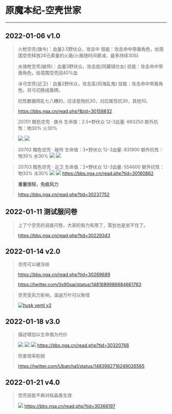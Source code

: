 # **原魔本纪-空壳世家**

------

## 2022-01-06 v1.0

> 火枪空壳(旗令)：血量2.5野伏众，攻击中
> 技能：攻击命中带盾角色，给周围空壳释放24元素量的火盾(火盾随时间衰减，最多持续30S)
>
> 水骑枪空壳(破阵)：血量3野伏众，攻击低(同藏镜仕女)
> 技能：攻击命中带盾角色，给周围空壳回40%血
>
> 冰弓空壳(近卫)：血量2野伏众，攻击高(同海乱鬼)
> 技能：攻击命中带盾角色，将弓切换成盾牌。
>
> 抗性数据网乱七八糟的，应该是物抗30，对应属性抗30，其他10。
>
> https://bbs.nga.cn/read.php?&tid=30158832  

>20701 黯色空壳 · 旗令
> 生命值：2.5*野伏众
> 12-3血量: 693250
> 额外抗性：物30% 火30%
>
>![](https://raw.githubusercontent.com/BachelorForever/GenshinPosts/main/img/husk_history/husk_pyro_v1_1.jpg)
>![](https://raw.githubusercontent.com/BachelorForever/GenshinPosts/main/img/husk_history/husk_pyro_v1_2.jpg)

> 20702 黯色空壳 · 破阵
> 生命值：3*野伏众
> 12-3血量: 831900
> 额外抗性：物30% 水30%
>![](https://raw.githubusercontent.com/BachelorForever/GenshinPosts/main/img/husk_history/husk_hydro_v1_1.jpg)
>![](https://raw.githubusercontent.com/BachelorForever/GenshinPosts/main/img/husk_history/husk_hydro_v1_2.jpg)

> 20703 黯色空壳 · 近卫
> 生命值：2*野伏众
> 12-3血量: 554600
> 额外抗性：物30% 冰30%
>![](https://raw.githubusercontent.com/BachelorForever/GenshinPosts/main/img/husk_history/husk_cyro_v1_1.jpg)
>![](https://raw.githubusercontent.com/BachelorForever/GenshinPosts/main/img/husk_history/husk_cyro_v1_2.jpg)
>https://bbs.nga.cn/read.php?tid=30160862


> **重量很轻，免疫风力**
> 
> https://bbs.nga.cn/read.php?tid=30237752

## 2022-01-11 测试服问卷

>  上了个空壳的调查问卷，大家的努力有用了，策划也是坐不住了。
>  
>  https://bbs.nga.cn/read.php?tid=30229343

## 2022-01-14 v2.0

> 空壳可以被冻结
> 
> https://bbs.nga.cn/read.php?tid=30269689
> 
> https://twitter.com/0x90sai/status/1481689986684661763

> 空壳受风力影响，温迪万叶可以聚怪
> 
> [![husk venti v2](https://res.cloudinary.com/marcomontalbano/image/upload/v1643983847/video_to_markdown/images/video--86c650e6fff83a66ad69529f203188b1-c05b58ac6eb4c4700831b2b3070cd403.jpg)](https://raw.githubusercontent.com/BachelorForever/GenshinPosts/main/img/husk_history/husk_v2_venti.mp4 "husk venti v2")

## 2022-01-18 v3.0

> 描述增加以生命值为代价
> 
>![](https://raw.githubusercontent.com/BachelorForever/GenshinPosts/main/img/husk_history/husk_pyro_v3.jpg)
>![](https://raw.githubusercontent.com/BachelorForever/GenshinPosts/main/img/husk_history/husk_hydro_v3.jpg)
>![](https://raw.githubusercontent.com/BachelorForever/GenshinPosts/main/img/husk_history/husk_cyro_v3.jpg)
> https://bbs.nga.cn/read.php?tid=30320768

> 伤害倍率削弱
> 
> https://twitter.com/Ubatcha1/status/1483982716249026565

## 2022-01-21 v4.0

> 空壳技能不再对结晶盾生效
> 
>![](https://raw.githubusercontent.com/BachelorForever/GenshinPosts/main/img/husk_history/husk_v4.jpg)
>https://bbs.nga.cn/read.php?tid=30366197
